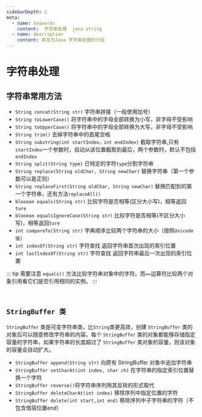 ```yaml
---
sidebarDepth: 2
meta:
  - name: keywords
    content:  字符串处理  java string
  - name: description
    content: 本文为Java 字符串处理的介绍
---
```


# 字符串处理 


## 字符串常用方法

- `String concat(String str)` 字符串拼接（一般使用加号）
- `String toLowerCase()`  将字符串中的字母全部转换为小写，非字母不受影响
- `String toUpperCase()` 将字符串中的字母全部转换为大写，非字母不受影响
- `String trim()` 去掉字符串中的首尾空格
- `String substring(int startIndex，int endIndex)` 截取字符串,只有`startIndex`一个参数时，自动从该位置截取到最后，两个参数时，默认不包括`endIndex`
- `String split(String type)` 已特定的字符`type`分割字符串
- `String replace(String oldChar, String newChar)` 替换字符串（第一个参数可以是正则）
- `String replaceFirst(String oldChar, String newChar)` 替换匹配到的第一个字符串，还有方法`replaceAll()`
- `blooean equals(String str)` 比较字符是否相等(区分大小写)，相等返回`ture`
- `blooean equalsIgnoreCase(String str)` 比较字符是否相等(不区分大小写)，相等返回`ture`
- `int compareTo(String str)` 字典顺序比较两个字符串的大小（按照`Unicode 值`）
- `int indexOf(String str)` 字符查找 返回字符串首次出现的索引位置
- `int lastlndexOf(String str)` 字符查找 返回字符串最后一次出现的索引位置

 

::: tip  需要注意
`equals()` 方法比较字符串对象中的字符。而`==`运算符比较两个对象引用看它们是否引用相同的实例。
:::

```java



```


## `StringBuffer 类`

`StringBuffer` 类是可变字符串类，比`String`类更高效，创建 `StringBuffer` 类的对象后可以随意修改字符串的内容。每个 `StringBuffer` 类的对象都能够存储指定容量的字符串，如果字符串的长度超过了 `StringBuffer` 类对象的容量，则该对象的容量会自动扩大。
 
- `StringBuffer append(String str)` 向原有 StringBuffer 对象中追加字符串
- `StringBuffer setCharAt(int index, char ch)` 在字符串的指定索引位置替换一个字符
- `StringBuffer reverse()`将字符串序列用其反转的形式取代
- `StringBuffer deleteCharAt(int index)` 移除序列中指定位置的字符
- `StringBuffer delete(int start,int end)` 移除序列中子字符串的字符（不包含借宿位置end）

```java



```





